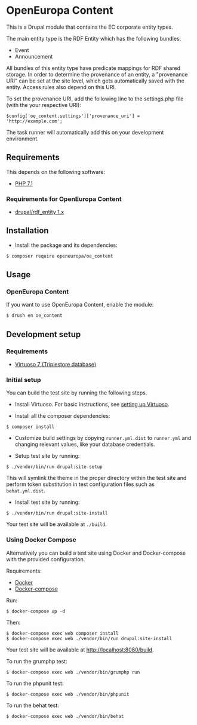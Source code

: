# OpenEuropa Content

This is a Drupal module that contains the EC corporate entity types.

The main entity type is the RDF Entity which has the following bundles:

* Event
* Announcement

All bundles of this entity type have predicate mappings for RDF shared storage.
In order to determine the provenance of an entity, a "provenance URI" can be set
at the site level, which gets automatically saved with the entity. Access rules also
depend on this URI.

To set the provenance URI, add the following line to the settings.php file (with the
your respective URI):

```
$config['oe_content.settings']['provenance_uri'] = 'http://example.com';
```

The task runner will automatically add this on your development environment.

## Requirements

This depends on the following software:

* [PHP 7.1](http://php.net/)

### Requirements for OpenEuropa Content

* [drupal/rdf_entity 1.x](https://www.drupal.org/project/rdf_entity)

## Installation

* Install the package and its dependencies:

```bash
$ composer require openeuropa/oe_content
```

## Usage

### OpenEuropa Content

If you want to use OpenEuropa Content, enable the module:

```bash
$ drush en oe_content
```

## Development setup

### Requirements

* [Virtuoso 7 (Triplestore database)](https://github.com/openlink/virtuoso-opensource)

### Initial setup

You can build the test site by running the following steps.

* Install Virtuoso. For basic instructions, see [setting up
Virtuoso](https://github.com/ec-europa/rdf_entity/blob/8.x-1.x/README.md).

* Install all the composer dependencies:

```
$ composer install
```

* Customize build settings by copying `runner.yml.dist` to `runner.yml` and
changing relevant values, like your database credentials.

* Setup test site by running:

```
$ ./vendor/bin/run drupal:site-setup
```

This will symlink the theme in the proper directory within the test site and
perform token substitution in test configuration files such as `behat.yml.dist`.

* Install test site by running:

```
$ ./vendor/bin/run drupal:site-install
```

Your test site will be available at `./build`.

### Using Docker Compose

Alternatively you can build a test site using Docker and Docker-compose with the provided configuration.

Requirements:

- [Docker](https://www.docker.com/get-docker)
- [Docker-compose](https://docs.docker.com/compose/)

Run:

```
$ docker-compose up -d
```

Then:

```
$ docker-compose exec web composer install
$ docker-compose exec web ./vendor/bin/run drupal:site-install
```

Your test site will be available at [http://localhost:8080/build](http://localhost:8080/build).

To run the grumphp test:

```
$ docker-compose exec web ./vendor/bin/grumphp run
```

To run the phpunit test:

```
$ docker-compose exec web ./vendor/bin/phpunit
```

To run the behat test:

```
$ docker-compose exec web ./vendor/bin/behat
```
